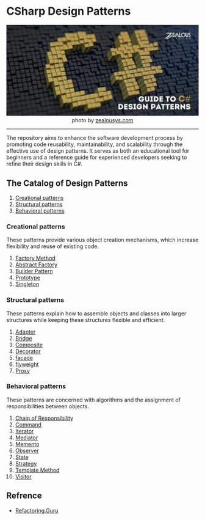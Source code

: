 # CSharp Design Patterns
<div align="center" markdown="1">
  
![banner](/assets/images/banner.jpg)
photo by [zealousys.com](https://www.zealousys.com/blog/c-sharp-design-patterns/)
</div>


---

The repository aims to enhance the software development process by promoting code reusability, maintainability, and scalability through the effective use of design patterns. It serves as both an educational tool for beginners and a reference guide for experienced developers seeking to refine their design skills in C#.


## The Catalog of Design Patterns
1. [Creational patterns](#creational-patterns)
2. [Structural patterns](#Structural-patterns)
3. [Behavioral patterns](#Behavioral-patterns)

### Creational patterns
These patterns provide various object creation mechanisms, which increase flexibility and reuse of existing code.

1. [Factory Method](https://refactoring.guru/design-patterns/factory-method/csharp/example)
2. [Abstract Factory](https://refactoring.guru/design-patterns/abstract-factory/csharp/example)
3. [Builder Pattern](https://refactoring.guru/design-patterns/builder/csharp/example)
4. [Prototype](https://refactoring.guru/design-patterns/prototype/csharp/example)
5. [Singleton](https://refactoring.guru/design-patterns/singleton/csharp/example)


### Structural patterns
These patterns explain how to assemble objects and classes into larger structures while keeping these structures flexible and efficient.

1. [Adapter](https://refactoring.guru/design-patterns/adapter/csharp/example)
2. [Bridge](https://refactoring.guru/design-patterns/bridge/csharp/example)
3. [Composite](https://refactoring.guru/design-patterns/composite/csharp/example)
4. [Decorator](https://refactoring.guru/design-patterns/decorator/csharp/example)
5. [facade](https://refactoring.guru/design-patterns/facade/csharp/example)
6. [flyweight](https://refactoring.guru/design-patterns/flyweight/csharp/example)
7. [Proxy](https://refactoring.guru/design-patterns/proxy/csharp/example)

### Behavioral patterns
These patterns are concerned with algorithms and the assignment of responsibilities between objects.

1. [Chain of Responsibility](https://refactoring.guru/design-patterns/chain-of-responsibility/csharp/example)
2. [Command](https://refactoring.guru/design-patterns/command/csharp/example)
3. [Iterator](https://refactoring.guru/design-patterns/iterator/csharp/example)
4. [Mediator](https://refactoring.guru/design-patterns/mediator/csharp/example)
5. [Memento](https://refactoring.guru/design-patterns/memento/csharp/example)
6. [Observer](https://refactoring.guru/design-patterns/observer/csharp/example)
7. [State](https://refactoring.guru/design-patterns/state/csharp/example)
8. [Strategy](https://refactoring.guru/design-patterns/strategy/csharp/example)
9. [Template Method](https://refactoring.guru/design-patterns/template-method/csharp/example)
10. [Visitor](https://refactoring.guru/design-patterns/visitor/csharp/example)

## Refrence
- [Refactoring.Guru](https://refactoring.guru/)
